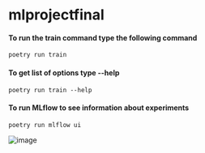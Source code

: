 # mlprojectfinal

#### To run the train command type the following command
```
poetry run train
```

#### To get list of options type --help
```
poetry run train --help
```

#### To run MLflow to see information about experiments
```
poetry run mlflow ui
```

![image](https://user-images.githubusercontent.com/99187325/167781599-0cc68403-4a4d-46dd-91e7-22816cb058ec.png)
